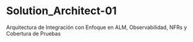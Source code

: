 # Solution_Architect-01
Arquitectura de Integración con Enfoque en ALM, Observabilidad, NFRs y Cobertura de Pruebas
